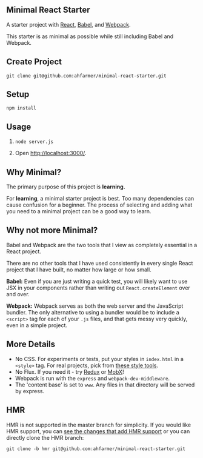 Minimal React Starter
---

A starter project with [React](https://facebook.github.io/react/), [Babel](http://babeljs.io/), and [Webpack](http://webpack.github.io/).

This starter is as minimal as possible while still including Babel and Webpack.


Create Project
---
```
git clone git@github.com:ahfarmer/minimal-react-starter.git
```



Setup
---

```
npm install
```



Usage
---

1. `node server.js`

2. Open [http://localhost:3000/](http://localhost:3000/).



Why Minimal?
---
The primary purpose of this project is **learning.**

For **learning**, a minimal starter project is best. Too many dependencies can cause confusion for a beginner. The process of selecting and adding what you need to a minimal project can be a good way to learn.



Why not more Minimal?
---
Babel and Webpack are the two tools that I view as completely essential in a React project.

There are no other tools that I have used consistently in every single React project that I have built, no matter how large or how small.

**Babel:** Even if you are just writing a quick test, you will likely want to use JSX in your components rather than writing out `React.createElement` over and over.

**Webpack:** Webpack serves as both the web server and the JavaScript bundler. The only alternative to using a bundler would be to include a `<script>` tag for each of your `.js` files, and that gets messy very quickly, even in a simple project.



More Details
---

* No CSS. For experiments or tests, put your styles in `index.html` in a `<style>` tag. For real projects, pick from [these style tools](http://andrewhfarmer.com/how-to-style-react/).
* No Flux. If you need it - try [Redux](https://github.com/reactjs/redux) or [MobX](https://github.com/mobxjs/mobx)!
* Webpack is run with the `express` and `webpack-dev-middleware`.
* The 'content base' is set to `www`. Any files in that directory will be served by express.



HMR
---

HMR is not supported in the master branch for simplicity. If you would like HMR support, you can [see the changes that add HMR support](https://github.com/ahfarmer/minimal-react-starter/compare/hmr) or you can directly clone the HMR branch:

```
git clone -b hmr git@github.com:ahfarmer/minimal-react-starter.git
```
